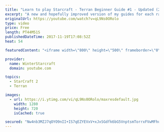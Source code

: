 ```yaml
---
title: "Learn to play Starcraft - Terran Beginner Guide #1 - Updated (2017 LOTV)"
excerpt: "A new and hopefully improved version of my guides for each race where I go over as many basics as possible while doing it live :)  I strongly believe that a super structured guide style is not very helpful compared to watching/playing the game actively.  Feedback is greatly appreciated. -- Watch live"
originalUrl: https://youtube.com/watch?v=qL9Ns0ORolo
type: video
price: Free
length: PT44M51S
publishedDateTime: 2017-11-19T17:08:52Z
heat: 54

featuredContent: "<iframe width=\"800\" height=\"500\" frameborder=\"0\" src=\"https://www.youtube.com/embed/qL9Ns0ORolo\" allow=\"accelerometer; autoplay; encrypted-media; gyroscope; picture-in-picture\" allowfullscreen></iframe>"

provider:
  name: WinterStarcraft
  domain: youtube.com

topics:
  - StarCraft 2
  - Terran

images:
  - url: https://i.ytimg.com/vi/qL9Ns0ORolo/maxresdefault.jpg
    width: 1280
    height: 720
    isCached: true

secured: "Nw4nb3MZJ7qOYO9nII+IS7qEZYEVxV+xJxSGdfk6bG5VnptsmTorrxFVwMFhuQ3wY62byX1ms97a8xc9OXF4EZAF34yvPuM9IQSvoVq1cURDWA3WiG86RvNElwczEHMI+QH/qfg4fEIPrqiJRNCtIpoLQSx0xlf+ySI6rPA1fix84QCDNLEdyxcuB5mOZGBouanTBUClVDOnCpg26y54YjTvABasnj+oB1nSx9MbgNdmovzZQnYFcWtkzx3CXWJEHzyIQdPgGdacm4yOLbUBHXDZSLd+QavJfaqMF8HbHvqDQppZhPbboUWP71jY+RMvxOK9qBIq+5nkRStHZLTptbVIAZqLFKMNb46hWtqMTv5x97WM4evt3il78hxbMYbYLNE/7WMWCDrIbYaX5nFU9FXmq/6JQOz5wEvwitTJOBZUfpvOSX1EDzIYsnsiZiEe;ytpLdDu3MueJiG3vaNL8IA=="
---
```


